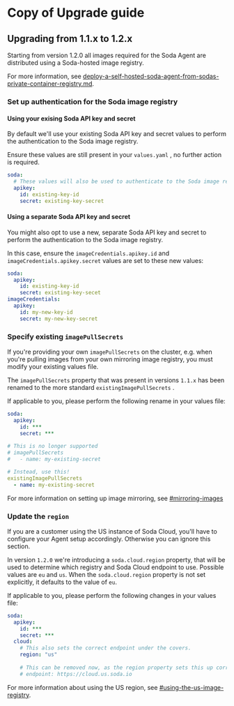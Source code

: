 # Copy of Upgrade guide

## Upgrading from 1.1.x to 1.2.x

Starting from version 1.2.0 all images required for the Soda Agent are distributed using a Soda-hosted image registry.&#x20;

For more information, see [deploy-a-self-hosted-soda-agent-from-sodas-private-container-registry.md](deploy-a-self-hosted-soda-agent-from-sodas-private-container-registry.md "mention").

### Set up authentication for the Soda image registry

#### Using your exising Soda API key and secret

By default we'll use your existing Soda API key and secret values to perform the authentication to the Soda image registry.&#x20;

Ensure these values are still present in your `values.yaml` , no further action is required.

```yaml
soda:
  # These values will also be used to authenticate to the Soda image registry
  apikey:
    id: existing-key-id
    secret: existing-key-secret
```

#### Using a separate Soda API key and secret

You might also opt to use a new, separate Soda API key and secret to perform the authentication to the Soda image registry.

In this case, ensure the `imageCredentials.apikey.id` and `imageCredentials.apikey.secret` values are set to these new values:

```yaml
soda:
  apikey:
    id: existing-key-id
    secret: existing-key-secet
imageCredentials:
  apikey:
    id: my-new-key-id
    secret: my-new-key-secret
```

### Specify existing `imagePullSecrets`&#x20;

If you're providing your own `imagePullSecrets` on the cluster, e.g. when you're pulling images from your own mirroring image registry, you must modify your existing values file.&#x20;

The `imagePullSecrets` property that was present in versions `1.1.x` has been renamed to the more standard `existingImagePullSecrets` .&#x20;

If applicable to you, please perform the following rename in your values file:

```yaml
soda:
  apikey:
    id: ***
    secret: ***
    
# This is no longer supported
# imagePullSecrets
#   - name: my-existing-secret

# Instead, use this!
existingImagePullSecrets
  - name: my-existing-secret
```

For more information on setting up image mirroring, see [#mirroring-images](deploy-a-self-hosted-soda-agent-from-sodas-private-container-registry.md#mirroring-images "mention")&#x20;

### Update the `region`&#x20;

If you are a customer using the US instance of Soda Cloud, you'll have to configure your Agent setup accordingly. Otherwise you can ignore this section.

In version `1.2.0` we're introducing a `soda.cloud.region` property, that will be used to determine which registry and Soda Cloud endpoint to use. Possible values are `eu` and `us`. When the `soda.cloud.region` property is not set explicitly, it defaults to the value of `eu`.

If applicable to you, please perform the following changes in your values file:

```yaml
soda:
  apikey:
    id: ***
    secret: ***
  cloud:
    # This also sets the correct endpoint under the covers.
    region: "us"
    
    # This can be removed now, as the region property sets this up correctly. 
    # endpoint: https://cloud.us.soda.io
```

For more information about using the US region, see [#using-the-us-image-registry](deploy-a-self-hosted-soda-agent-from-sodas-private-container-registry.md#using-the-us-image-registry "mention").
